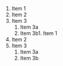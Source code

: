 
1. Item 1
2. Item 2
3. Item 3
   1. Item 3a
   1. Item 3b1. Item 1
1. Item 2
1. Item 3
   1. Item 3a
   1. Item 3b
